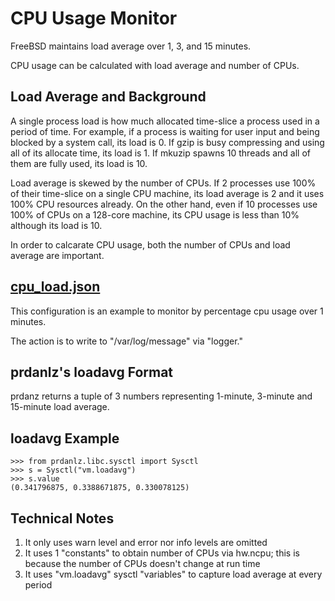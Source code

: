 # CPU Usage Monitor

FreeBSD maintains load average over 1, 3, and 15 minutes.

CPU usage can be calculated with load average and number of CPUs.

## Load Average and Background

A single process load is how much allocated time-slice a process used
in a period of time.  For example, if a process is waiting for user
input and being blocked by a system call, its load is 0.
If gzip is busy compressing and using all of its allocate time, its load is 1.
If mkuzip spawns 10 threads and all of them are fully used, its load is 10.

Load average is skewed by the number of CPUs.  If 2 processes use 100% of
their time-slice on a single CPU machine, its load average is 2 and
it uses 100% CPU resources already.  On the other hand, even if 10 processes use
100% of CPUs on a 128-core machine, its CPU usage is less than 10% although
its load is 10.

In order to calcarate CPU usage, both the number of CPUs and load average are
important.

## [cpu_load.json](./cpu_load.json)

This configuration is an example to monitor by percentage cpu usage over 1 minutes.

The action is to write to "/var/log/message" via "logger."

## prdanlz's loadavg Format

prdanz returns a tuple of 3 numbers representing 1-minute, 3-minute and
15-minute load average.

## loadavg Example

```
>>> from prdanlz.libc.sysctl import Sysctl
>>> s = Sysctl("vm.loadavg")
>>> s.value
(0.341796875, 0.3388671875, 0.330078125)
```

## Technical Notes

1. It only uses warn level and error nor info levels are omitted
1. It uses 1 "constants" to obtain number of CPUs via hw.ncpu;
this is because the number of CPUs doesn't change at run time
1. It uses "vm.loadavg" sysctl "variables" to capture load average at every period
